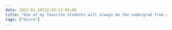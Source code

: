```yaml
---
date: 2022-01-20T12:53:13-05:00
title: "One of my favorite students will always be the undergrad from a few years ago who expressed outrage when I explained that researchers frequently have to sign over the copyright to their own studies."
tags: ["micro"]
---
```


